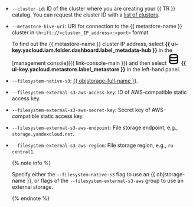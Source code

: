 * `--cluster-id`: ID of the cluster where you are creating your {{ TR }} catalog. You can request the cluster ID with a [list of clusters](../../managed-trino/operations/cluster-list.md#list-clusters).
* `--metastore-hive-uri`: URI for connection to the {{ metastore-name }} cluster in `thrift://<cluster_IP_address>:<port>` format.

  To find out the {{ metastore-name }} cluster IP address, select **{{ ui-key.yacloud.iam.folder.dashboard.label_metadata-hub }}** in the [management console]({{ link-console-main }}) and then select ![image](../../_assets/console-icons/database.svg) **{{ ui-key.yacloud.metastore.label_metastore }}** in the left-hand panel.

* `--filesystem-native-s3`: [{{ objstorage-full-name }}](../../storage/quickstart/index.md).
* `--filesystem-external-s3-aws-access-key`: ID of AWS-compatible static access key.
* `--filesystem-external-s3-aws-secret-key`: Secret key of AWS-compatible static access key.
* `--filesystem-external-s3-aws-endpoint`: File storage endpoint, e.g., `storage.yandexcloud.net`.
* `--filesystem-external-s3-aws-region`: File storage region, e.g., `ru-central1`.

  {% note info %}

  Specify either the `--filesystem-native-s3` flag to use an {{ objstorage-name }}, or flags of the `--filesystem-external-s3-aws` group to use an external storage.

  {% endnote %}